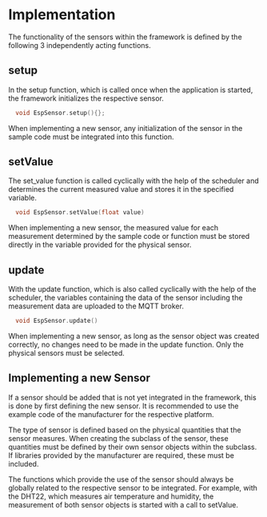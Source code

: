 # Implementation

The functionality of the sensors within the framework is defined by the following 3 independently acting functions.

## setup

In the setup function, which is called once when the application is started, the framework initializes the respective sensor.
```cpp
  void EspSensor.setup(){};
```
When implementing a new sensor, any initialization of the sensor in the sample code must be integrated into this function. 

## setValue

The set_value function is called cyclically with the help of the scheduler and determines the current measured value and stores it in the specified variable.
```cpp
  void EspSensor.setValue(float value)
```
When implementing a new sensor, the measured value for each measurement determined by the sample code or function must be stored directly in the variable provided for the physical sensor. 

## update

With the update function, which is also called cyclically with the help of the scheduler, the variables containing the data of the sensor including the measurement data are uploaded to the MQTT broker.
```cpp
  void EspSensor.update()
```
When implementing a new sensor, as long as the sensor object was created correctly, no changes need to be made in the update function. Only the physical sensors must be selected.

## Implementing a new Sensor
If a sensor should be added that is not yet integrated in the framework, this is done by first defining the new sensor.
It is recommended to use the example code of the manufacturer for the respective platform.

The type of sensor is defined based on the physical quantities that the sensor measures.
When creating the subclass of the sensor, these quantities must be defined by their own sensor objects within the subclass.
If libraries provided by the manufacturer are required, these must be included.

The functions which provide the use of the sensor should always be globally related to the respective sensor to be integrated. 
For example, with the DHT22, which measures air temperature and humidity, the measurement of both sensor objects is started with a call to setValue.
